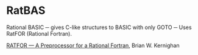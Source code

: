 # RatBAS
Rational BASIC ─ gives C-like structures to BASIC with only GOTO ─ Uses RatFOR (Rational Fortran).

[RATFOR — A Preprocessor for a Rational Fortran](https://wolfram.schneider.org/bsd/7thEdManVol2/ratfor/ratfor.pdf), Brian W. Kernighan

